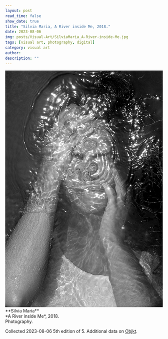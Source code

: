 ```yaml
---
layout: post
read_time: false
show_date: true
title: "Silvia Maria, A River inside Me, 2018."
date: 2023-08-06
img: posts/Visual-Art/SilviaMaria_A-River-inside-Me.jpg
tags: [visual art, photography, digital]
category: visual art
author: 
description: ""
---
```


<img src='./assets/img/posts/Visual-Art/SilviaMaria_A-River-inside-Me.jpg'>

<br>
**Silvia Maria**
<br>*A River inside Me*, 2018.
<br>Photography.

 <div class="page-separator"></div>

Collected 2023-08-06 5th edition of 5. Additional data on [Objkt](https://objkt.com/tokens/hicetnunc/830626).
